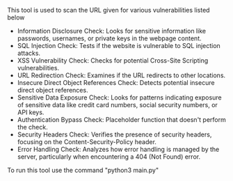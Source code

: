 This tool is used to scan the URL given for various vulnerabilities listed below 

- Information Disclosure Check: Looks for sensitive information like passwords, usernames, or private keys in the webpage content.
- SQL Injection Check: Tests if the website is vulnerable to SQL injection attacks.
- XSS Vulnerability Check: Checks for potential Cross-Site Scripting vulnerabilities.
- URL Redirection Check: Examines if the URL redirects to other locations.
- Insecure Direct Object References Check: Detects potential insecure direct object references.
- Sensitive Data Exposure Check: Looks for patterns indicating exposure of sensitive data like credit card numbers, social security numbers, or API keys.
- Authentication Bypass Check: Placeholder function that doesn't perform the check.
- Security Headers Check: Verifies the presence of security headers, focusing on the Content-Security-Policy header.
- Error Handling Check: Analyzes how error handling is managed by the server, particularly when encountering a 404 (Not Found) error.

To run this tool use the command 
"python3 main.py"
